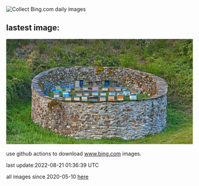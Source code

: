 ![Collect Bing.com daily images](https://github.com/counter2015/bing-daily-images/workflows/Collect%20Bing.com%20daily%20images/badge.svg)
## lastest image:
![](images/BearProof.jpg)

use github actions to download www.bing.com images.

last update:2022-08-21 01:36:39 UTC

all images since 2020-05-10 [here](https://github.com/counter2015/bing-daily-images/tree/master/images) 
